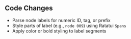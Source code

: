 ## Code Changes

- Parse node labels for numeric ID, tag, or prefix
- Style parts of label (e.g., `node 009`) using Ratatui `Spans`
- Apply color or bold styling to label segments

